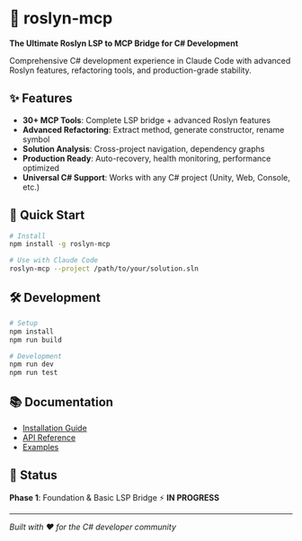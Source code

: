 # 🚀 roslyn-mcp

**The Ultimate Roslyn LSP to MCP Bridge for C# Development**

Comprehensive C# development experience in Claude Code with advanced Roslyn features, refactoring tools, and production-grade stability.

## ✨ Features

- **30+ MCP Tools**: Complete LSP bridge + advanced Roslyn features
- **Advanced Refactoring**: Extract method, generate constructor, rename symbol
- **Solution Analysis**: Cross-project navigation, dependency graphs
- **Production Ready**: Auto-recovery, health monitoring, performance optimized
- **Universal C# Support**: Works with any C# project (Unity, Web, Console, etc.)

## 🚀 Quick Start

```bash
# Install
npm install -g roslyn-mcp

# Use with Claude Code
roslyn-mcp --project /path/to/your/solution.sln
```

## 🛠️ Development

```bash
# Setup
npm install
npm run build

# Development
npm run dev
npm run test
```

## 📚 Documentation

- [Installation Guide](docs/INSTALLATION.md)
- [API Reference](docs/API.md)
- [Examples](examples/)

## 🎯 Status

**Phase 1**: Foundation & Basic LSP Bridge ⚡ **IN PROGRESS**

---

*Built with ❤️ for the C# developer community*
